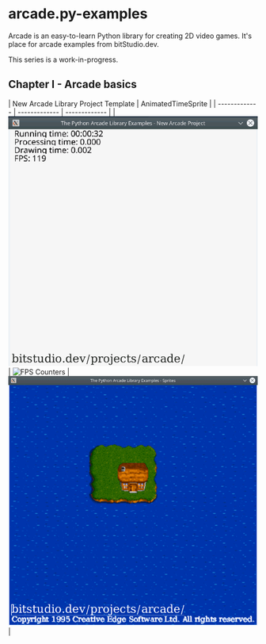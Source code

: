 # arcade.py-examples
Arcade is an easy-to-learn Python library for creating 2D video games. It's place for arcade examples from bitStudio.dev.

This series is a work-in-progress.

## Chapter I - Arcade basics

| New Arcade Library Project Template  | AnimatedTimeSprite |
| ------------- | ------------- | ------------- |
| ![New Arcade Library Project Template](/examples/00_new_arcade_project/00_new_arcade_project_demo.gif)  | ![FPS Counters
](/examples/01_frame_rate/01_frame_rate_demo.gif) | ![AnimatedTimeSprite](/examples/02_sprites/02_sprites_demo.gif) |
